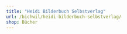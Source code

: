 ```yaml
---
title: "Heidi Bilderbuch Selbstverlag"
url: /bichwil/heidi-bilderbuch-selbstverlag/
shop: Bücher
---
```

